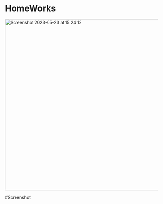 # HomeWorks

<img width="567" alt="Screenshot 2023-05-23 at 15 24 13" src="https://github.com/Power-of-Now/HomeWork01/assets/77582341/e0cee72b-4be8-49f6-9f2c-856bdd737ef6">

#Screenshot 
